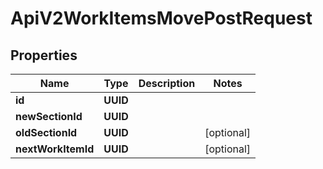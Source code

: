 

# ApiV2WorkItemsMovePostRequest


## Properties

| Name | Type | Description | Notes |
|------------ | ------------- | ------------- | -------------|
|**id** | **UUID** |  |  |
|**newSectionId** | **UUID** |  |  |
|**oldSectionId** | **UUID** |  |  [optional] |
|**nextWorkItemId** | **UUID** |  |  [optional] |



